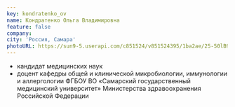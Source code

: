 ```yaml
---
key: kondratenko_ov
name: Кондратенко Ольга Владимировна 
feature: false
company: 
city: 'Россия, Самара'
photoURL: https://sun9-5.userapi.com/c851524/v851524395/1ba2ae/25-50lB9T3U.jpg
---
```


- кандидат медицинских наук
- доцент кафедры общей и клинической микробиологии, иммунологии и аллергологии ФГБОУ ВО «Самарский государственный медицинский университет» Министерства здравоохранения Российской Федерации